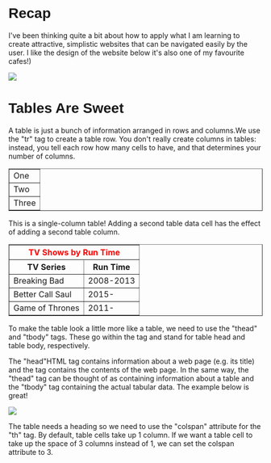 <html>
	<head>
		<title>Recap and Tables</title>
	</head>
	<body>
	<h1 style="font-family: Arial">Recap</h1>	
		<p> I've been thinking quite a bit about how to apply what I am learning to create attractive, simplistic websites that can be navigated easily by the user. I like the design of the website below it's also one of my favourite cafes!)</p>
	    <a href="http://www.thegroundworks.co.uk/" target="_blank">	<img src="https://s3.eu-west-2.amazonaws.com/sallearnstocode.images/The+Groundworks.PNG" /> </a>
	<h1 style="font-family: Arial">Tables Are Sweet</h1>	
	<p>A table is just a bunch of information arranged in rows and columns.We use the "tr" tag to create a table row. You don't really create columns in tables: instead, you tell each row how many cells to have, and that determines your number of columns.</p>
	<table border="1px">
        	<tr>
                 	<td>One</td>
            	</tr>
		<tr>
                 	<td>Two</td>
            	</tr>
               	<tr>
                	<td>Three</td> 
           	</tr>
        </table>
	<p>This is a single-column table! Adding a second table data cell has the effect of adding a second table column.</p>
	<table border="1px">
		<thead>
			 <tr style="color:red">
                  		<th colspan="2">TV Shows by Run Time</th>
                	</tr>
			<tr>
				<th>TV Series</th>
				<th>Run Time</th>			
			</tr>
            	</thead>
            		<tr>
                		<td>Breaking Bad</td>
                		<td>2008-2013</td>     
          		</tr>
           		<tr>
                		<td>Better Call Saul</td>
                		<td>2015-</td>
           		</tr>
          		<tr>
                		<td>Game of Thrones</td>
               			<td>2011-</td>
            		</tr>
        </table>
<p>To make the table look a little more like a table, we need to use the "thead" and "tbody" tags. These go within the <table> tag and stand for table head and table body, respectively.</p>
<p>The "head"HTML tag contains information about a web page (e.g. its title) and the <body> tag contains the contents of the web page. In the same way, the "thead" tag can be thought of as containing information about a table and the "tbody" tag containing the actual tabular data. The example below is great!</p>
<a href="https://www.codecademy.com/en/courses/web-beginner-en-f8mcL/1/2?curriculum_id=50579fb998b470000202dc8b" target="_blank"><img src="https://s3.eu-west-2.amazonaws.com/sallearnstocode.images/Table+Example.PNG" /></a>
<p>The table needs a heading so we need to use the "colspan" attribute for the "th" tag. By default, table cells take up 1 column. If we want a table cell to take up the space of 3 columns instead of 1, we can set the colspan attribute to 3.</p>
	</body>
</html>

